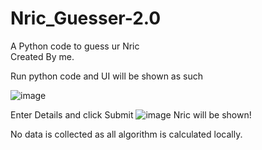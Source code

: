 # Nric_Guesser-2.0
A Python code to guess ur Nric <br>
Created By me.

Run python code and UI will be shown as such

![image](https://user-images.githubusercontent.com/25479231/206857583-8cbe13e5-3918-4cd0-bfe8-d3f6cf98369d.png)

Enter Details and click Submit
![image](https://user-images.githubusercontent.com/25479231/206857589-f6eaf172-93ad-40f8-bdd0-489f6b5f7e26.png)
Nric will be shown!

No data is collected as all algorithm is calculated locally.
